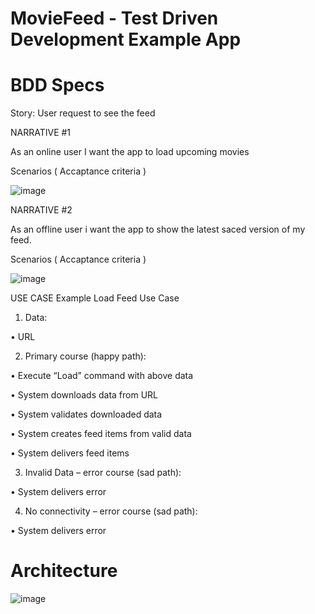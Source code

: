 # MovieFeed - Test Driven Development Example App

# BDD Specs

Story: User request to see the feed

NARRATIVE #1

As an online user I want the app to load upcoming movies

Scenarios ( Accaptance criteria )

![image](https://user-images.githubusercontent.com/85555736/191008585-a9f4fc99-8b80-497d-a236-5fc7b0cd2b35.png)

NARRATIVE #2

As an offline user i want the app to show the latest saced version of my feed.

Scenarios ( Accaptance criteria )

![image](https://user-images.githubusercontent.com/85555736/191011747-7d27ae4f-7975-4b53-be99-0d0f4120ab0d.png)


USE CASE Example
Load Feed Use Case

1) Data:

•	URL

2) Primary course (happy path):

•	Execute “Load” command with above data

•	System downloads data from URL

•	System validates downloaded data

•	System creates feed items from valid data

•	System delivers feed items


3) Invalid Data – error course (sad path):

•	System delivers error

4) No connectivity – error course (sad path):

•	System delivers error


# Architecture
![image](https://user-images.githubusercontent.com/85555736/191011147-8ce46a75-394c-4b8a-a282-72f5b59b7cb6.png)
